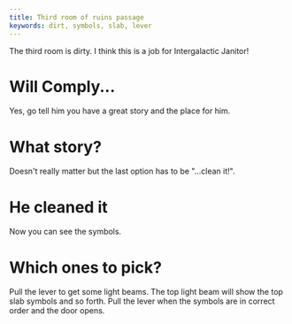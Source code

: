 ```yaml
---
title: Third room of ruins passage
keywords: dirt, symbols, slab, lever
---
```


The third room is dirty. I think this is a job for Intergalactic Janitor!

# Will Comply...
Yes, go tell him you have a great story and the place for him.

# What story?
Doesn't really matter but the last option has to be "...clean it!".

# He cleaned it
Now you can see the symbols.

# Which ones to pick?
Pull the lever to get some light beams. The top light beam will show the top slab symbols and so forth. Pull the lever when the symbols are in correct order and the door opens.
